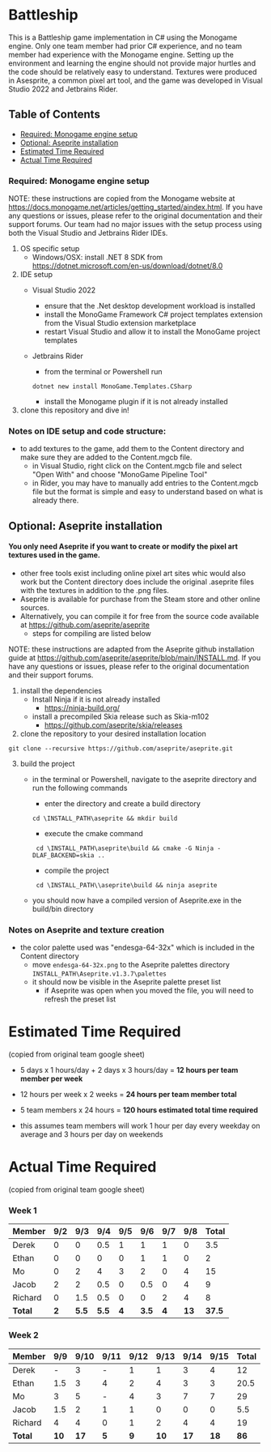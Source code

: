 # Battleship
This is a Battleship game implementation in C# using the Monogame engine. Only one team member had prior C# experience,
and no team member had experience with the Monogame engine. Setting up the environment and learning the engine should
not provide major hurtles and the code should be relatively easy to understand. Textures were produced in Asesprite, a 
common pixel art tool, and the game was developed in Visual Studio 2022 and Jetbrains Rider.

## Table of Contents
- [Required: Monogame engine setup](#required-monogame-engine-setup)
- [Optional: Aseprite installation](#optional-aseprite-installation)
- [Estimated Time Required](#estimated-time-required)
- [Actual Time Required](#actual-time-required)

### Required: Monogame engine setup
NOTE: these instructions are copied from the Monogame website at https://docs.monogame.net/articles/getting_started/aindex.html. 
If you have any questions or issues, please refer to the original documentation and their support forums. Our team had no 
major issues with the setup process using both the Visual Studio and Jetbrains Rider IDEs.
1. OS specific setup
    - Windows/OSX: install .NET 8 SDK from https://dotnet.microsoft.com/en-us/download/dotnet/8.0
2. IDE setup
    - Visual Studio 2022
      - ensure that the .Net desktop development workload is installed
      - install the MonoGame Framework C# project templates extension from the Visual Studio extension marketplace
      - restart Visual Studio and allow it to install the MonoGame project templates
    - Jetbrains Rider
      - from the terminal or Powershell run 
      
      ```dotnet new install MonoGame.Templates.CSharp```
    
      - install the Monogame plugin if it is not already installed
3. clone this repository and dive in!


### Notes on IDE setup and code structure:
- to add textures to the game, add them to the Content directory and make sure they are added to the Content.mgcb file.
    - in Visual Studio, right click on the Content.mgcb file and select "Open With" and choose "MonoGame Pipeline Tool"
    - in Rider, you may have to manually add entries to the Content.mgcb file but the format is simple and easy to 
    understand based on what is already there.
  

## Optional: Aseprite installation
#### **You only need Aseprite if you want to create or modify the pixel art textures used in the game.**
  - other free tools exist including online pixel art sites whic would also work but the Content directory does include the 
  original .aseprite files with the textures in addition to the .png files.
- Aseprite is available for purchase from the Steam store and other online sources. 
- Alternatively, you can compile it for free from the source code available at https://github.com/aseprite/aseprite
  - steps for compiling are listed below
  
NOTE: these instructions are adapted from the Aseprite github installation guide at https://github.com/aseprite/aseprite/blob/main/INSTALL.md.
If you have any questions or issues, please refer to the original documentation and their support forums.
1. install the dependencies
    - Install Ninja if it is not already installed
      - https://ninja-build.org/
    - install a precompiled Skia release such as Skia-m102
      - https://github.com/aseprite/skia/releases
2. clone the repository to your desired installation location

```git clone --recursive https://github.com/aseprite/aseprite.git```

3. build the project
    - in the terminal or Powershell, navigate to the aseprite directory and run the following commands
        - enter the directory and create a build directory
      
        ``` cd \INSTALL_PATH\aseprite && mkdir build ```
        - execute the cmake command
  
        ``` cd \INSTALL_PATH\aseprite\build && cmake -G Ninja -DLAF_BACKEND=skia ..```
        - compile the project

        ``` cd \INSTALL_PATH\\aseprite\build && ninja aseprite```
    - you should now have a compiled version of Aseprite.exe in the build/bin directory

### Notes on Aseprite and texture creation
- the color palette used was "endesga-64-32x" which is included in the Content directory
    - move `endesga-64-32x.png` to the Aseprite palettes directory `INSTALL_PATH\Aseprite.v1.3.7\palettes`
    - it should now be visible in the Aseprite palette preset list
      - if Aseprite was open when you moved the file, you will need to refresh the preset list


# Estimated Time Required
(copied from original team google sheet)

- 5 days x 1 hours/day + 2 days x 3  hours/day = **12 hours per team member per week**
- 12 hours per week x 2 weeks = **24 hours per team member total**
- 5 team members x 24 hours = **120 hours estimated total time required**

- this assumes team members will work 1 hour per day every weekday on average and 3 hours per day on weekends


# Actual Time Required
(copied from original team google sheet)

### Week 1
| Member    | 9/2   | 9/3     | 9/4     | 9/5   | 9/6     | 9/7   | 9/8    | Total    |
|-----------|-------|---------|---------|-------|---------|-------|--------|----------|
| Derek     | 0     | 0       | 0.5     | 1     | 1       | 1     | 0      | 3.5      |
| Ethan     | 0     | 0       | 0       | 0     | 1       | 1     | 0      | 2        |
| Mo        | 0     | 2       | 4       | 3     | 2       | 0     | 4      | 15       |
| Jacob     | 2     | 2       | 0.5     | 0     | 0.5     | 0     | 4      | 9        |
| Richard   | 0     | 1.5     | 0.5     | 0     | 0       | 2     | 4      | 8        |
| **Total** | **2** | **5.5** | **5.5** | **4** | **3.5** | **4** | **13** | **37.5** |


### Week 2
| Member     | 9/9 | 9/10 | 9/11 | 9/12 | 9/13 | 9/14 | 9/15 | Total |
|------------|-----|------|------|------|------|------|------|-------|
| Derek      | -   | 3    | -    | 1    | 1    | 3    | 4    | 12    |
| Ethan      | 1.5 | 3    | 4    | 2    | 4    | 3    | 3    | 20.5  |
| Mo         | 3   | 5    | -    | 4    | 3    | 7    | 7    | 29    |
| Jacob      | 1.5 | 2    | 1    | 1    | 0    | 0    | 0    | 5.5   |
| Richard    | 4   | 4    | 0    | 1    | 2    | 4    | 4    | 19    | 
| **Total**  | **10**| **17** | **5** | **9** | **10** | **17** | **18** | **86** |
